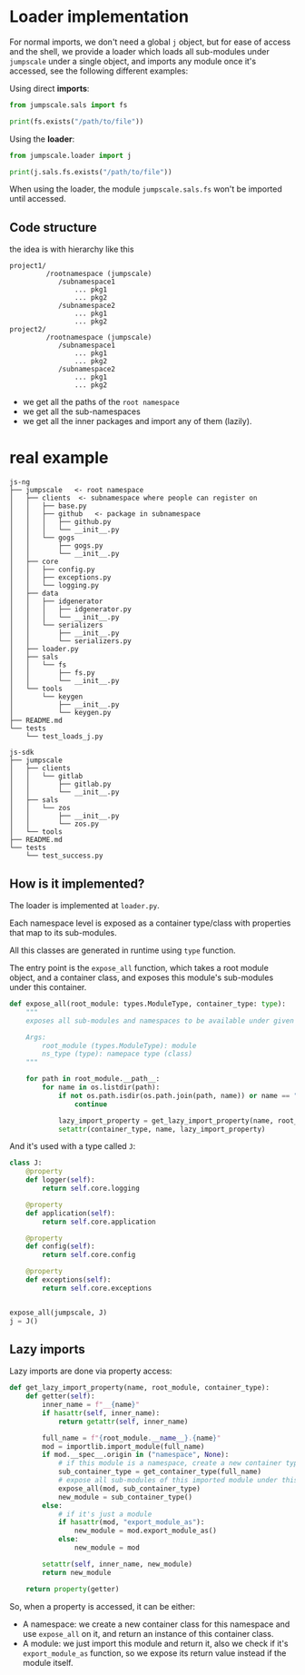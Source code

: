 # Loader implementation

For normal imports, we don't need a global `j` object, but for ease of access and the shell, we provide a loader which loads all sub-modules under `jumpscale` under a single object, and imports any module once it's accessed, see the following different examples:

Using direct **imports**:
```python
from jumpscale.sals import fs

print(fs.exists("/path/to/file"))
```

Using the **loader**:

```python
from jumpscale.loader import j

print(j.sals.fs.exists("/path/to/file"))
```

When using the loader, the module `jumpscale.sals.fs` won't be imported until accessed.


## Code structure
the idea is with hierarchy like this
```
project1/
         /rootnamespace (jumpscale)
            /subnamespace1
                ... pkg1
                ... pkg2
            /subnamespace2
                ... pkg1
                ... pkg2
project2/
         /rootnamespace (jumpscale)
            /subnamespace1
                ... pkg1
                ... pkg2
            /subnamespace2
                ... pkg1
                ... pkg2
```
- we get all the paths of the `root namespace`
- we get all the sub-namespaces
- we get all the inner packages and import any of them (lazily).


# real example
```
js-ng
├── jumpscale   <- root namespace
│   ├── clients  <- subnamespace where people can register on
│   │   ├── base.py
│   │   ├── github   <- package in subnamespace
│   │   │   ├── github.py
│   │   │   └── __init__.py
│   │   └── gogs
│   │       ├── gogs.py
│   │       └── __init__.py
│   ├── core
│   │   ├── config.py
│   │   ├── exceptions.py
│   │   └── logging.py
│   ├── data
│   │   ├── idgenerator
│   │   │   ├── idgenerator.py
│   │   │   └── __init__.py
│   │   └── serializers
│   │       ├── __init__.py
│   │       └── serializers.py
│   ├── loader.py
│   ├── sals
│   │   └── fs
│   │       ├── fs.py
│   │       └── __init__.py
│   └── tools
│       └── keygen
│           ├── __init__.py
│           └── keygen.py
├── README.md
└── tests
    └── test_loads_j.py
```

```
js-sdk
├── jumpscale
│   ├── clients
│   │   └── gitlab
│   │       ├── gitlab.py
│   │       └── __init__.py
│   ├── sals
│   │   └── zos
│   │       ├── __init__.py
│   │       └── zos.py
│   └── tools
├── README.md
└── tests
    └── test_success.py
```


## How is it implemented?

The loader is implemented at `loader.py`.

Each namespace level is exposed as a container type/class with properties that map to its sub-modules.

All this classes are generated in runtime using `type` function.


The entry point is the `expose_all` function, which takes a root module object, and a container class, and exposes this module's sub-modules under this container.

```python
def expose_all(root_module: types.ModuleType, container_type: type):
    """
    exposes all sub-modules and namespaces to be available under given container type (class)

    Args:
        root_module (types.ModuleType): module
        ns_type (type): namepace type (class)
    """

    for path in root_module.__path__:
        for name in os.listdir(path):
            if not os.path.isdir(os.path.join(path, name)) or name == "__pycache__":
                continue

            lazy_import_property = get_lazy_import_property(name, root_module, container_type)
            setattr(container_type, name, lazy_import_property)
```


And it's used with a type called `J`:

```python
class J:
    @property
    def logger(self):
        return self.core.logging

    @property
    def application(self):
        return self.core.application

    @property
    def config(self):
        return self.core.config

    @property
    def exceptions(self):
        return self.core.exceptions


expose_all(jumpscale, J)
j = J()
```

## Lazy imports

Lazy imports are done via property access:

```python
def get_lazy_import_property(name, root_module, container_type):
    def getter(self):
        inner_name = f"__{name}"
        if hasattr(self, inner_name):
            return getattr(self, inner_name)

        full_name = f"{root_module.__name__}.{name}"
        mod = importlib.import_module(full_name)
        if mod.__spec__.origin in ("namespace", None):
            # if this module is a namespace, create a new container type
            sub_container_type = get_container_type(full_name)
            # expose all sub-modules of this imported module under this new type too
            expose_all(mod, sub_container_type)
            new_module = sub_container_type()
        else:
            # if it's just a module
            if hasattr(mod, "export_module_as"):
                new_module = mod.export_module_as()
            else:
                new_module = mod

        setattr(self, inner_name, new_module)
        return new_module

    return property(getter)
```

So, when a property is accessed, it can be either:

* A namespace: we create a new container class for this namespace and use `expose_all` on it, and return an instance of this container class.
* A module: we just import this module and return it, also we check if it's `export_module_as` function, so we expose its return value instead if the module itself.
